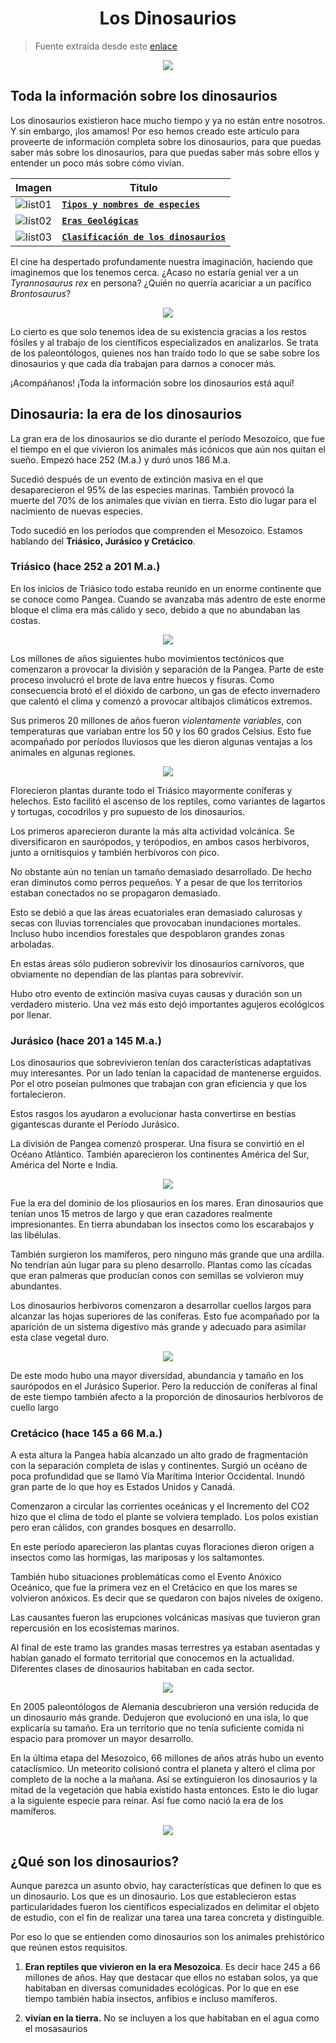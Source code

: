 <h1 align="center">Los Dinosaurios</h1>

> Fuente extraída desde este [enlace](https://www.mundoprimaria.com/dinosaurios)

<p align="center"><img src="./assets/portada.png"></p>

## Toda la información sobre los dinosaurios

Los dinosaurios existieron hace mucho tiempo y ya no están entre nosotros. Y sin embargo, ¡los amamos! Por eso hemos creado este artículo para proveerte de información completa sobre los dinosaurios, para que puedas saber más sobre los dinosaurios, para que puedas saber más sobre ellos y entender un poco más sobre cómo vivían.

| Imagen                         | Titulo                                           |
| ------------------------------ | ------------------------------------------------ |
| ![list01](./assets/list01.png) | [**`Tipos y nombres de especies`**](./nombres)   |
| ![list02](./assets/list02.png) | [**`Eras Geológicas`**](./eras)                  |
| ![list03](./assets/list03.png) | [**`Clasificación de los dinosaurios`**](./eras) |

El cine ha despertado profundamente nuestra imaginación, haciendo que imaginemos que los tenemos cerca. ¿Acaso no estaría genial ver a un _Tyrannosaurus rex_ en persona? ¿Quién no querría acariciar a un pacífico _Brontosaurus_?

<p align="center"><img src="./assets/image01.png"></p>

Lo cierto es que solo tenemos idea de su existencia gracias a los restos fósiles y al trabajo de los científicos especializados en analizarlos. Se trata de los paleontólogos, quienes nos han traído todo lo que se sabe sobre los dinosaurios y que cada día trabajan para darnos a conocer más.

¡Acompáñanos! ¡Toda la información sobre los dinosaurios está aquí!

## Dinosauria: la era de los dinosaurios

La gran era de los dinosaurios se dio durante el período Mesozoico, que fue el tiempo en el que vivieron los animales más icónicos que aún nos quitan el sueño. Empezó hace 252 (M.a.) y duró unos 186 M.a.

Sucedió después de un evento de extinción masiva en el que desaparecieron el 95% de las especies marinas. También provocó la muerte del 70% de los animales que vivían en tierra. Esto dio lugar para el nacimiento de nuevas especies.

Todo sucedió en los períodos que comprenden el Mesozoico. Estamos hablando del **Triásico, Jurásico y Cretácico**.

### Triásico (hace 252 a 201 M.a.)

En los inicios de Triásico todo estaba reunido en un enorme continente que se conoce como Pangea. Cuando se avanzaba más adentro de este enorme bloque el clima era más cálido y seco, debido a que no abundaban las costas.

<p align="center"><img src="./assets/image02.png"></p>

Los millones de años siguientes hubo movimientos tectónicos que comenzaron a provocar la división y separación de la Pangea. Parte de este proceso involucró el brote de lava entre huecos y fisuras. Como consecuencia brotó el el dióxido de carbono, un gas de efecto invernadero que calentó el clima y comenzó a provocar altibajos climáticos extremos.

Sus primeros 20 millones de años fueron _violentamente variables_, con temperaturas que variaban entre los 50 y los 60 grados Celsius. Esto fue acompañado por períodos lluviosos que les dieron algunas ventajas a los animales en algunas regiones.

<p align="center"><img src="./assets/image03.png"></p>

Florecieron plantas durante todo el Triásico mayormente coníferas y helechos. Esto facilitó el ascenso de los reptiles, como variantes de lagartos y tortugas, cocodrilos y pro supuesto de los dinosaurios.

Los primeros aparecieron durante la más alta actividad volcánica. Se diversificaron en saurópodos, y terópodios, en ambos casos herbívoros, junto a ornitisquios y también herbívoros con pico.

No obstante aún no tenían un tamaño demasiado desarrollado. De hecho eran diminutos como perros pequeños. Y a pesar de que los territorios estaban conectados no se propagaron demasiado.

Esto se debió a que las áreas ecuatoriales eran demasiado calurosas y secas con lluvias torrenciales que provocaban inundaciones mortales. Incluso hubo incendios forestales que despoblaron grandes zonas arboladas.

En estas áreas sólo pudieron sobrevivir los dinosaurios carnívoros, que obviamente no dependían de las plantas para sobrevivir.

Hubo otro evento de extinción masiva cuyas causas y duración son un verdadero misterio. Una vez más esto dejó importantes agujeros ecológicos por llenar.

### Jurásico (hace 201 a 145 M.a.)

Los dinosaurios que sobrevivieron tenían dos características adaptativas muy interesantes. Por un lado tenían la capacidad de mantenerse erguidos. Por el otro poseían pulmones que trabajan con gran eficiencia y que los fortalecieron.

Estos rasgos los ayudaron a evolucionar hasta convertirse en bestias gigantescas durante el Período Jurásico.

La división de Pangea comenzó prosperar. Una fisura se convirtió en el Océano Atlántico. También aparecieron los continentes América del Sur, América del Norte e India.

<P align="center"><img src="./assets/image04.png"></p>

Fue la era del dominio de los pliosaurios en los mares. Eran dinosaurios que tenían unos 15 metros de largo y que eran cazadores realmente impresionantes. En tierra abundaban los insectos como los escarabajos y las libélulas.

También surgieron los mamíferos, pero ninguno más grande que una ardilla. No tendrían aún lugar para su pleno desarrollo. Plantas como las cícadas que eran palmeras que producían conos con semillas se volvieron muy abundantes.

Los dinosaurios herbívoros comenzaron a desarrollar cuellos largos para alcanzar las hojas superiores de las coníferas. Esto fue acompañado por la aparición de un sistema digestivo más grande y adecuado para asimilar esta clase vegetal duro.

<p align="center"><img src="./assets/image05.png"></p>

De este modo hubo una mayor diversidad, abundancia y tamaño en los saurópodos en el Jurásico Superior. Pero la reducción de coníferas al final de este tiempo también afecto a la proporción de dinosaurios herbívoros de cuello largo

### Cretácico (hace 145 a 66 M.a.)

A esta altura la Pangea había alcanzado un alto grado de fragmentación con la separación completa de islas y continentes. Surgió un océano de poca profundidad que se llamó Vía Marítima Interior Occidental. Inundó gran parte de lo que hoy es Estados Unidos y Canadá.

Comenzaron a circular las corrientes oceánicas y el Incremento del CO2 hizo que el clima de todo el plante se volviera templado. Los polos existían pero eran cálidos, con grandes bosques en desarrollo.

En este período aparecieron las plantas cuyas floraciones dieron origen a insectos como las hormigas, las mariposas y los saltamontes.

También hubo situaciones problemáticas como el Evento Anóxico Oceánico, que fue la primera vez en el Cretácico en que los mares se volvieron anóxicos. Es decir que se quedaron con bajos niveles de oxígeno.

Las causantes fueron las erupciones volcánicas masivas que tuvieron gran repercusión en los ecosistemas marinos.

Al final de este tramo las grandes masas terrestres ya estaban asentadas y habían ganado el formato territorial que conocemos en la actualidad. Diferentes clases de dinosaurios habitaban en cada sector.

<p align= "center"><img src="./assets/image07.png"></p>

En 2005 paleontólogos de Alemania descubrieron una versión reducida de un dinosaurio más grande. Dedujeron que evolucionó en una isla, lo que explicaría su tamaño. Era un territorio que no tenía suficiente comida ni espacio para promover un mayor desarrollo.

En la última etapa del Mesozoico, 66 millones de años atrás hubo un evento cataclísmico. Un meteorito colisionó contra el planeta y alteró el clima por completo de la noche a la mañana. Así se extinguieron los dinosaurios y la mitad de la vegetación que había existido hasta entonces. Esto le dio lugar a la siguiente especie para reinar. Así fue como nació la era de los mamíferos.

<p align= "center"><img src="./assets/image08.png"></p>

## ¿Qué son los dinosaurios?

Aunque parezca un asunto obvio, hay características que definen lo que es un dinosaurio. Los que es un dinosaurio. Los que establecieron estas particularidades fueron los científicos especializados en delimitar el objeto de estudio, con el fin de realizar una tarea una tarea concreta y distinguible.

Por eso lo que se entienden como dinosaurios son los animales prehistórico que reúnen estos requisitos.

1. **Eran reptiles que vivieron en la era Mesozoica**. Es decir hace 245 a 66 millones de años. Hay que destacar que ellos no estaban solos, ya que habitaban en diversas comunidades ecológicas. Por lo que en ese tiempo también había insectos, anfibios e incluso mamíferos.

2. **vivían en la tierra.** No se incluyen a los que habitaban en el agua como el mosasaurios
